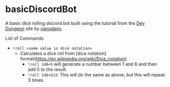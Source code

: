 # basicDiscordBot
A basic dice rolling discord bot built using the tutorial from the [Dev Dungeon](https://www.devdungeon.com/content/javascript-discord-bot-tutorial) site by [nanodano](https://www.devdungeon.com/users/nanodano).

List of Commands: 
  * `!roll <some value in dice notation>`
    * Calculates a dice roll from [dice notation] format(https://en.wikipedia.org/wiki/Dice_notation)
      * `!roll 1d6+5` will generate a number between 1 and 6 and then add 5 to the result. 
      * `!roll 1d6+5x3`: This will do the same as above, but this will repeat 3 times.
  
